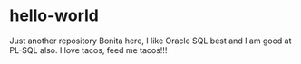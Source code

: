 # hello-world
Just another repository
Bonita here, I like Oracle SQL best and I am good at PL-SQL also.
I love tacos, feed me tacos!!!

